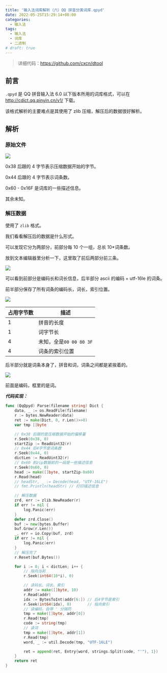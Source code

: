 ```yaml
---
title: '输入法词库解析（六）QQ 拼音分类词库.qpyd'
date: 2022-05-25T15:29:14+08:00
categories:
  - 输入法
tags:
  - 输入法
  - 词库
  - 二进制
# draft: true
---
```


> 详细代码：<https://github.com/cxcn/dtool>

## 前言

`.qpyd` 是 QQ 拼音输入法 6.0 以下版本所用的词库格式，可以在 <http://cdict.qq.pinyin.cn/v1/> 下载。

该格式解析的主要难点是其使用了 zlib 压缩，解压后的数据很好解析。

## 解析

### 原始文件

![](https://tucang.cc/api/image/show/b86501a86fa0ace3fa09f817a4c855cf)

0x38 后跟的 4 字节表示压缩数据开始的字节。

0x44 后跟的 4 字节表示词条数。

0x60 - 0x16F 是词库的一些描述信息。

其余未知。

### 解压数据

使用了 `zlib` 格式。

我们看看解压后的数据是什么形式。

可以发现它分为两部分，前部分每 10 个一组，总长 10\*词条数。

放到文本编辑器里分析一下，这里取了前后两部分前三条。

![](https://tucang.cc/api/image/show/5f653dd803e89fcca72f59eea9966b52)

可以看到前部分是编码长和词长信息，后半部分 ascii 的编码 + utf-16le 的词条。

前半部分保存了所有词条的编码长，词长，索引位置。

![](https://tucang.cc/api/image/show/ef9e706967a70db50a901d2f8ed69e6c)

| 占用字节数 | 描述                    |
| ---------- | ----------------------- |
| 1          | 拼音的长度              |
| 1          | 词字节长                |
| 4          | 未知，全是`00 00 80 3F` |
| 4          | 词条的索引位置          |

后半部分就是词条本身了，拼音和词，词条之间都是紧挨着的。

![](https://tucang.cc/api/image/show/78f1112a8bc8ef7ec681162e71ad2e2f)

前面是编码，框里的是词。

**_代码实现：_**

```go
func (QqQpyd) Parse(filename string) Dict {
    data, _ := os.ReadFile(filename)
    r := bytes.NewReader(data)
    ret := make(Dict, 0, r.Len()>>8)
    var tmp []byte

    // 0x38 后跟的是压缩数据开始的偏移量
    r.Seek(0x38, 0)
    startZip := ReadUint32(r)
    // 0x44 后4字节是词条数
    r.Seek(0x44, 0)
    dictLen := ReadUint32(r)
    // 0x60 到zip数据前的一段是一些描述信息
    r.Seek(0x60, 0)
    head := make([]byte, startZip-0x60)
    r.Read(head)
    // headStr, _ := Decode(head, "UTF-16LE")
    // fmt.Println(headStr) // 打印描述信息

    // 解压数据
    zrd, err := zlib.NewReader(r)
    if err != nil {
        log.Panic(err)
    }
    defer zrd.Close()
    buf := new(bytes.Buffer)
    buf.Grow(r.Len())
    _, err = io.Copy(buf, zrd)
    if err != nil {
        log.Panic(err)
    }
    // 解压完了
    r.Reset(buf.Bytes())

    for i := 0; i < dictLen; i++ {
        // 指向当前
        r.Seek(int64(10*i), 0)

        // 读码长、词长、索引
        addr := make([]byte, 10)
        r.Read(addr)
        idx := BytesToInt(addr[6:]) // 后4字节是索引
        r.Seek(int64(idx), 0)       // 指向索引
        // 读编码，自带 ' 分隔符
        tmp = make([]byte, addr[0])
        r.Read(tmp)
        code := string(tmp)
        // 读词
        tmp = make([]byte, addr[1])
        r.Read(tmp)
        word, _ := util.Decode(tmp, "UTF-16LE")

        ret = append(ret, Entry{word, strings.Split(code, "'"), 1})
    }
    return ret
}
```
